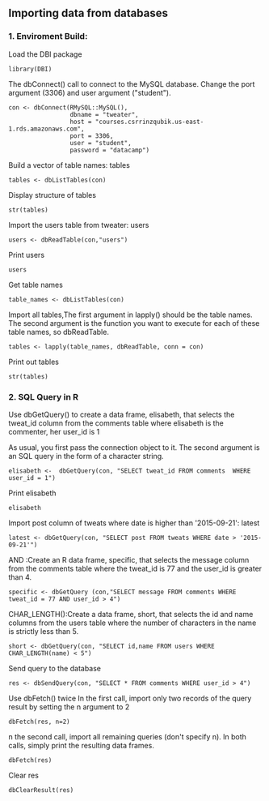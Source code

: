 ## Importing data from databases 
### 1. Enviroment Build:
Load the DBI package
```
library(DBI)
```
The dbConnect() call to connect to the MySQL database. Change the port argument (3306) and user argument ("student").
```
con <- dbConnect(RMySQL::MySQL(), 
                 dbname = "tweater", 
                 host = "courses.csrrinzqubik.us-east-1.rds.amazonaws.com", 
                 port = 3306,
                 user = "student",
                 password = "datacamp")
```
Build a vector of table names: tables
```
tables <- dbListTables(con)
```

Display structure of tables
```
str(tables)
```
Import the users table from tweater: users
```
users <- dbReadTable(con,"users")
```

Print users
```
users
```
Get table names
```
table_names <- dbListTables(con)
```
Import all tables,The first argument in lapply() should be the table names. The second argument is the function you want to execute for each of these table names, so dbReadTable.
```
tables <- lapply(table_names, dbReadTable, conn = con)
```
Print out tables
```
str(tables)
```
### 2. SQL Query in R

 Use dbGetQuery() to create a data frame, elisabeth, that selects the tweat_id column from the comments table where elisabeth is the commenter, her user_id is 1
 
 As usual, you first pass the connection object to it. The second argument is an SQL query in the form of a character string. 
 
```
elisabeth <-  dbGetQuery(con, "SELECT tweat_id FROM comments  WHERE user_id = 1")
```
Print elisabeth
```
elisabeth
```
Import post column of tweats where date is higher than '2015-09-21': latest
```
latest <- dbGetQuery(con, "SELECT post FROM tweats WHERE date > '2015-09-21'")
```
AND :Create an R data frame, specific, that selects the message column from the comments table where the tweat_id is 77 and the user_id is greater than 4.
```
specific <- dbGetQuery (con,"SELECT message FROM comments WHERE tweat_id = 77 AND user_id > 4")
```
CHAR_LENGTH():Create a data frame, short, that selects the id and name columns from the users table where the number of characters in the name is strictly less than 5.
```
short <- dbGetQuery(con, "SELECT id,name FROM users WHERE CHAR_LENGTH(name) < 5")
```
Send query to the database
```
res <- dbSendQuery(con, "SELECT * FROM comments WHERE user_id > 4")
```

Use dbFetch() twice
In the first call, import only two records of the query result by setting the n argument to 2
```
dbFetch(res, n=2)
```
n the second call, import all remaining queries (don't specify n). In both calls, simply print the resulting data frames.
```
dbFetch(res)
```
Clear res
```
dbClearResult(res)
```
